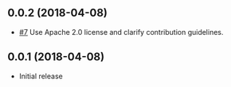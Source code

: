 ## 0.0.2 (2018-04-08)

* [#7](https://github.com/iqlusion-io/crates/pull/7)
  Use Apache 2.0 license and clarify contribution guidelines.

## 0.0.1 (2018-04-08)

* Initial release
